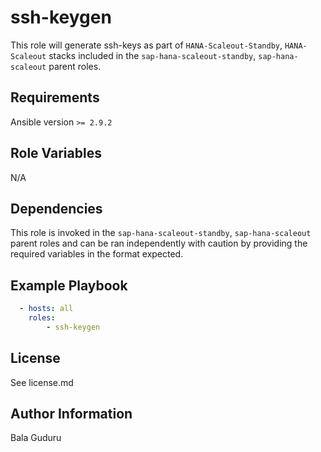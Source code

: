 ssh-keygen
==============

This role will generate ssh-keys as part of `HANA-Scaleout-Standby`, `HANA-Scaleout` stacks included in the `sap-hana-scaleout-standby`, `sap-hana-scaleout` parent roles.

Requirements
------------

Ansible version `>= 2.9.2`

Role Variables
--------------

N/A

Dependencies
------------

This role is invoked in the `sap-hana-scaleout-standby`, `sap-hana-scaleout` parent roles and can be ran independently with caution by providing the required variables in the format expected.

Example Playbook
----------------

```yaml
  - hosts: all
    roles:
        - ssh-keygen
```

License
-------

See license.md

Author Information
------------------

Bala Guduru
